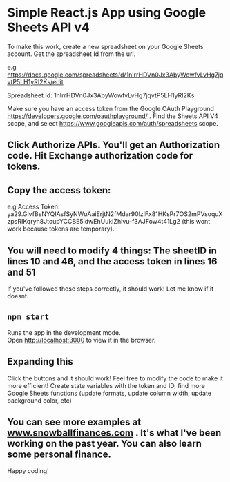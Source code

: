 # Simple React.js App using Google Sheets API v4

To make this work, create a new spreadsheet on your Google Sheets account. Get the spreadsheet Id from the url.

e.g https://docs.google.com/spreadsheets/d/1nIrrHDVn0Jx3AbyWowfvLvHg7jqvtP5LH1yRI2Ks/edit

Spreadsheet Id: 1nIrrHDVn0Jx3AbyWowfvLvHg7jqvtP5LH1yRI2Ks

Make sure you have an access token from the Google OAuth Playground https://developers.google.com/oauthplayground/ .
Find the Sheets API V4 scope, and select https://www.googleapis.com/auth/spreadsheets scope.

## Click Authorize APIs. You'll get an Authorization code. Hit Exchange authorization code for tokens.

## Copy the access token:

e.g Access Token: ya29.GlvfBsNYQIAsfSyNWuAaiErjtN2fMdar90lzlFx81HKsPr7OS2mPVsoquXzpsRIKqryh8JtoupYCCBE5idwEhUukIZhlvu-f3AJFow4t41Lg2
(this wont work because tokens are temporary).

## You will need to modify 4 things: The sheetID in lines 10 and 46, and the access token in lines 16 and 51

If you've followed these steps correctly, it should work! Let me know if it doesnt.


## `npm start`

Runs the app in the development mode.<br>
Open [http://localhost:3000](http://localhost:3000) to view it in the browser.


## Expanding this

Click the buttons and it should work! Feel free to modify the code to make it more efficient! Create state variables with the token and ID, find more Google Sheets functions (update formats, update column width, update background color, etc)

## You can see more examples at www.snowballfinances.com . It's what I've been working on the past year. You can also learn some personal finance.

Happy coding!

